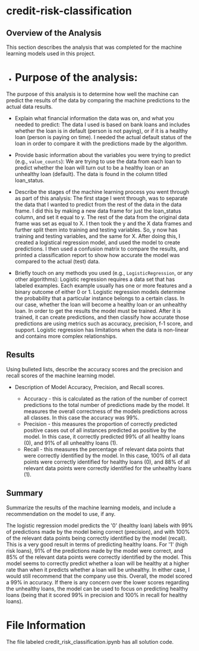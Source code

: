 # credit-risk-classification 

## Overview of the Analysis

This section describes the analysis that was completed for the machine learning models used in this project.  

* # Purpose of the analysis:
The purpose of this analysis is to determine how well the machine can predict the results of the data by comparing the machine predictions to the actual data results. 

* Explain what financial information the data was on, and what you needed to predict: 
The data I used is based on bank loans and includes whether the loan is in default (person is not paying), or if it is a healthy loan (person is paying on time). I needed the actual default status of the loan in order to compare it with the predictions made by the algorithm.  

* Provide basic information about the variables you were trying to predict (e.g., `value_counts`):
We are trying to use the data from each loan to predict whether the loan will turn out to be a healthy loan or an unhealthy loan (default). The data is found in the column titled loan_status.

* Describe the stages of the machine learning process you went through as part of this analysis:
The first stage I went through, was to separate the data that I wanted to predict from the rest of the data in the data frame. I did this by making a new data frame for just the loan_status column, and set it equal to y. The rest of the data from the original data frame was set as equal to X. I then took the y and the X data frames and further split them into training and testing variables. So, y now has training and testing variables, and the same for X. After doing this, I created a logistical regression model, and used the model to create predictions. I then used a confusion matrix to compare the results, and printed a classification report to show how accurate the model was compared to the actual (test) data.

* Briefly touch on any methods you used (e.g., `LogisticRegression`, or any other algorithms): 
Logistic regression requires a data set that has labeled examples. Each example usually has one or more features and a binary outcome of either 0 or 1. Logistic regression models determine the probability that a particular instance belongs to a certain class. In our case, whether the loan will become a healthy loan or an unhealthy loan. In order to get the results the model must be trained. After it is trained, it can create predictions, and then classify how accurate those predictions are using metrics such as accuracy, precision, f-1 score, and support. Logistic regression has limitations when the data is non-linear and contains more complex relationships.  

## Results

Using bulleted lists, describe the accuracy scores and the precision and recall scores of the machine learning model.

* Description of Model Accuracy, Precision, and Recall scores.

    * Accuracy - this is calculated as the ration of the number of correct predictions to the total number of predictions made by the model. It measures the overall correctness of the models predictions across all classes. In this case the accuracy was 99%. 
    * Precision - this measures the proportion of correctly predicted positive cases out of all instances predicted as positive by the model. In this case, it correctly predicted 99% of all healthy loans (0), and 91% of all unhealthy loans (1). 
    * Recall - this measures the percentage of relevant data points that were correctly identified by the model. In this case, 100% of all data points were correctly identified for healthy loans (0), and 88% of all relevant data points were correctly identified for the unhealthy loans (1). 

## Summary

Summarize the results of the machine learning models, and include a recommendation on the model to use, if any. 

The logistic regression model predicts the '0' (healthy loan) labels with 99% of predictions made by the model being correct (precision), and with 100% of the relevant data points being correctly identified by the model (recall). This is a very good result in terms of predicting healthy loans. For '1' (high risk loans), 91% of the predictions made by the model were correct, and 85% of the relevant data points were correctly identified by the model. This model seems to correctly predict whether a loan will be healthy at a higher rate than when it predicts whether a loan will be unhealthy. In either case, I would still recommend that the company use this. Overall, the model scored a 99% in accuracy. If there is any concern over the lower scores regarding the unhealthy loans, the model can be used to focus on predicting healthy loans (being that it scored 99% in precision and 100% in recall for healthy loans). 

# File Information

The file labeled credit_risk_classification.ipynb has all solution code. 
